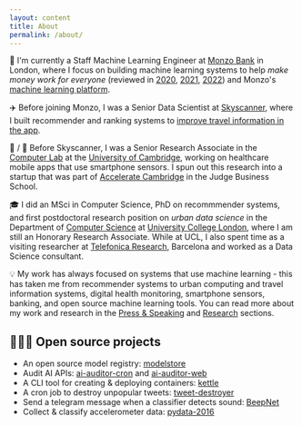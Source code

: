 ```yaml
---
layout: content
title: About
permalink: /about/
---
```


🏦 I'm currently a Staff Machine Learning Engineer at [Monzo Bank](https://monzo.com/) in London, where I focus on building machine learning systems to help _make money work for everyone_ (reviewed in [2020](http://nlathia.github.io/2020/10/Monzo-ML.html), [2021](https://nlathia.github.io/2021/10/Monzo-ML.html), [2022](https://monzo.com/blog/2022/12/19/machine-learning-at-monzo-in-2022)) and Monzo's [machine learning platform](https://nlathia.github.io/2022/04/Monzo-ML-stack.html).

✈️ Before joining Monzo, I was a Senior Data Scientist at [Skyscanner](http://skyscanner.net/), where I built recommender and ranking systems to [improve travel information in the app](https://medium.com/@neal_lathia/five-lessons-from-building-machine-learning-systems-d703162846ad). 

🏫 / 📲 Before Skyscanner, I was a Senior Research Associate in the [Computer Lab](https://www.cl.cam.ac.uk/research/srg/netos/people/) at the [University of Cambridge](https://www.cam.ac.uk/), working on healthcare mobile apps that use smartphone sensors. I spun out this research into a startup that was part of [Accelerate Cambridge](https://www.jbs.cam.ac.uk/entrepreneurship/programmes/accelerate-cambridge/) in the Judge Business School.

🎓 I did an MSci in Computer Science, PhD on recommmender systems, and first postdoctoral research position on _urban data science_ in the Department of [Computer Science](http://www.cs.ucl.ac.uk/home/) at [University College London](https://www.ucl.ac.uk/), where I am still an Honorary Research Associate. While at UCL, I also spent time as a visiting researcher at [Telefonica Research](http://www.tid.es/), Barcelona and worked as a Data Science consultant.

💡 My work has always focused on systems that use machine learning - this has taken me from recommender systems to urban computing and travel information systems, digital health monitoring, smartphone sensors, banking, and open source machine learning tools. You can read more about my work and research in the [Press & Speaking](../public/) and [Research](../research/) sections. 

## 👨🏽‍💻  Open source projects

* An open source model registry: [modelstore](https://github.com/operatorai/modelstore)
* Audit AI APIs: [ai-auditor-cron](https://github.com/nlathia/ai-auditor-cron) and [ai-auditor-web](https://github.com/nlathia/ai-auditor-web)
* A CLI tool for creating & deploying containers: [kettle](https://github.com/nlathia/kettle-cli)
* A cron job to destroy unpopular tweets: [tweet-destroyer](https://github.com/nlathia/tweet-destroyer)
* Send a telegram message when a classifier detects sound: [BeepNet](https://github.com/nlathia/sound-detection) 
* Collect & classify accelerometer data: [pydata-2016](https://github.com/nlathia/pydata_2016)
